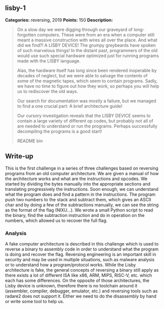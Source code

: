 ## lisby-1

**Categories:** reversing, 2019
**Points:** 150
**Description:**

>  On a slow day we were digging through our graveyard of long-forgotten
>  computers. These were from an era when a computer still meant a massive
>  construction with wires all over the place. And what did we find?! A LISBY
>  DEVICE! The grumpy greybeards have spoken of such marvelous things! In the
>  distant past, programmers of the old would use such special hardware optimized
>  just for running programs made with the LISBY language.
>  
>  Alas, the hardware itself has long since been rendered inoperable by decades
>  of neglect, but we were able to salvage the contents of some of the magnetic
>  tapes, which seem to contain programs. Sadly, we have no time to figure out
>  how they work, so perhaps you will help us to rediscover the old ways.
>  
>  Our search for documentation was mostly a failure, but we managed to find a
>  one crucial part: A brief architecture guide!
>  
>  Our cursory investigation reveals that the LISBY DEVICE seems to contain a
>  large variety of different op codes, but probably not all of are needed to
>  understand or run the programs. Perhaps successfully decompiling the programs
>  is a good start!
>  
>  README
>  bin
>  


## Write-up

This is the first challenge in a series of three challenges based on reversing programs from an old computer architecture.
We are given a manual of how the architecture works and what are the instructions and opcodes.
We started by dividing the bytes manually into the appropriate sections and translating progressively the instructions.
Soon enough, we can understand what the program does and find a pattern in the instructions.
The program push two numbers to the stack and subtract them, which gives an ASCII char and by doing a few of the subtractions manually, we can see the string as the format of the flag (NIXU...).
We wrote a small Python script to read the binary, find the subtraction instruction and do in operation on the numbers, which allowed us to recover the full flag.

### Analysis

A fake computer architecture is described in this challenge which is used to reverse a binary to assembly code in order to understand what the program is doing and recover the flag. Reversing engineering is an important skill in security and may be used in multiple situations, such as malware analysis or to understand how a program/protocol works. While the Lisby architecture is fake, the general concepts of reversing a binary still apply as there exists a lot of different ISA like x86, ARM, MIPS, RISC-V, etc. which each has some differences. On the opposite of those architectures, the Lisby device is unknown, therefore there is no toolchain around it (assembler, compiler, debugger, emulator, etc.) and reversing tools such as radare2 does not support it. Either we need to do the disassembly by hand or write some tool to help us.

